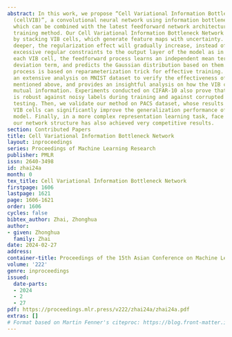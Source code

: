 ```yaml
---
abstract: In this work, we propose “Cell Variational Information Bottleneck Network
  (cellVIB)”, a convolutional neural network using information bottleneck mechanism,
  which can be combined with the latest feedforward network architecture in an end-to-end
  training method. Our Cell Variational Information Bottleneck Network is constructed
  by stacking VIB cells, which generate feature maps with uncertainty. As layers going
  deeper, the regularization effect will gradually increase, instead of directly adding
  excessive regular constraints to the output layer of the model as in Deep VIB. In
  each VIB cell, the feedforward process learns an independent mean term and a standard
  deviation term, and predicts the Gaussian distribution based on them. The feedback
  process is based on reparameterization trick for effective training. This work performs
  an extensive analysis on MNIST dataset to verify the effectiveness of each VIB cells
  mentioned above, and provides an insightful analysis on how the VIB cells affect
  mutual information. Experiments conducted on CIFAR-10 also prove that our network
  is robust against noisy labels during training and against corrupted images during
  testing. Then, we validate our method on PACS dataset, whose results show that the
  VIB cells can significantly improve the generalization performance of the basic
  model. Finally, in a more complex representation learning task, face recognition,
  our network structure has also achieved very competitive results.
section: Contributed Papers
title: Cell Variational Information Bottleneck Network
layout: inproceedings
series: Proceedings of Machine Learning Research
publisher: PMLR
issn: 2640-3498
id: zhai24a
month: 0
tex_title: Cell Variational Information Bottleneck Network
firstpage: 1606
lastpage: 1621
page: 1606-1621
order: 1606
cycles: false
bibtex_author: Zhai, Zhonghua
author:
- given: Zhonghua
  family: Zhai
date: 2024-02-27
address:
container-title: Proceedings of the 15th Asian Conference on Machine Learning
volume: '222'
genre: inproceedings
issued:
  date-parts:
  - 2024
  - 2
  - 27
pdf: https://proceedings.mlr.press/v222/zhai24a/zhai24a.pdf
extras: []
# Format based on Martin Fenner's citeproc: https://blog.front-matter.io/posts/citeproc-yaml-for-bibliographies/
---
```

